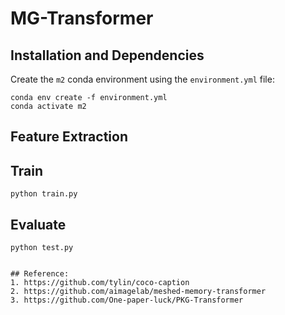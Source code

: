 # MG-Transformer


## Installation and Dependencies
Create the `m2` conda environment using the `environment.yml` file:
```
conda env create -f environment.yml
conda activate m2
```
## Feature Extraction


## Train
```
python train.py
```

## Evaluate
```
python test.py


## Reference:
1. https://github.com/tylin/coco-caption
2. https://github.com/aimagelab/meshed-memory-transformer
3. https://github.com/One-paper-luck/PKG-Transformer
